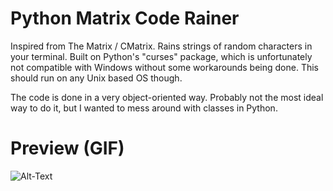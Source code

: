 # Python Matrix Code Rainer
Inspired from The Matrix / CMatrix. Rains strings of random characters in your terminal.
Built on Python's "curses" package, which is unfortunately not compatible with
Windows without some workarounds being done. This should run on any Unix based OS though.

The code is done in a very object-oriented way. Probably not the most ideal way to do it,
but I wanted to mess around with classes in Python.

# Preview (GIF)
![Alt-Text](https://i.imgur.com/lLFSfSD.gif)
